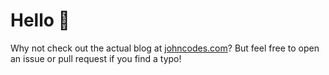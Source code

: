 # Hello :wave:

Why not check out the actual blog at [johncodes.com](johncodes.com)?
But feel free to open an issue or pull request if you find a typo!
